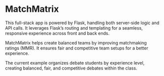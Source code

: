 # MatchMatrix
This full-stack app is powered by Flask, handling both server-side logic and API calls. It leverages Flask’s routing and templating for a seamless, responsive experience across front and back ends.

MatchMatrix helps create balanced teams by improving matchmaking ratings (MMR). It ensures fair and competitive team setups for a better experience.

The current example organizes debate students by experience level, creating balanced, fair, and competitive debates within the class.

